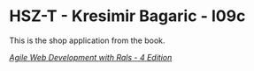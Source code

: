 # HSZ-T - Kresimir Bagaric - I09c

This is the shop application from the book.

[*Agile Web Development with Rals - 4 Edition*](http://pragprog.com/titles/rails4/agile-web-development-with-rails)